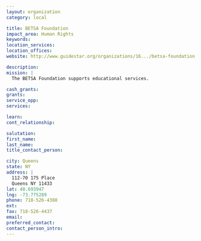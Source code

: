 ```yaml
---
layout: organization
category: local

title: BETSA Foundation
impact_area: Human Rights
keywords: 
location_services: 
location_offices: 
website: http://www.guidestar.org/organizations/16.../betsa-foundation.aspx

description: 
mission: |
  The BETSA Foundation supports educational services.

cash_grants: 
grants: 
service_opp: 
services: 

learn: 
cont_relationship: 

salutation: 
first_name: 
last_name: 
title_contact_person: 

city: Queens
state: NY
address: |
  112-70 175 Place     
  Queens NY 11433
lat: 40.693947
lng: -73.775289
phone: 718-526-4388
ext: 
fax: 718-526-4437
email: 
preferred_contact: 
contact_person_intro: 
---
```

